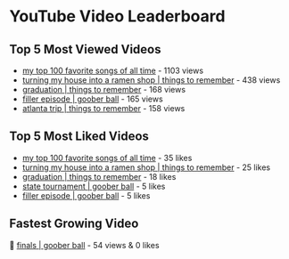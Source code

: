 # YouTube Video Leaderboard

## Top 5 Most Viewed Videos
- [my top 100 favorite songs of all time](https://youtu.be/zYnjnriU374) - 1103 views
- [turning my house into a ramen shop | things to remember](https://youtu.be/RBDZBPQs_fI) - 438 views
- [graduation | things to remember](https://youtu.be/l2r22Se8iw4) - 168 views
- [filler episode | goober ball](https://youtu.be/LVjDQdm-PFc) - 165 views
- [atlanta trip | things to remember](https://youtu.be/aROtkPs8i34) - 158 views

## Top 5 Most Liked Videos
- [my top 100 favorite songs of all time](https://youtu.be/zYnjnriU374) - 35 likes
- [turning my house into a ramen shop | things to remember](https://youtu.be/RBDZBPQs_fI) - 25 likes
- [graduation | things to remember](https://youtu.be/l2r22Se8iw4) - 18 likes
- [state tournament | goober ball](https://youtu.be/Ci5MFGdfzOE) - 5 likes
- [filler episode | goober ball](https://youtu.be/LVjDQdm-PFc) - 5 likes

## Fastest Growing Video
🔹 [finals | goober ball](https://youtu.be/srDTP8KR9QE) - 54 views & 0 likes
